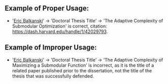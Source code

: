 ## Example of Proper Usage:
* '[Eric Balkanski](https://golden.com/wiki/Eric_Balkanski-394V48V)' → 'Doctoral Thesis Title' → 'The Adaptive Complexity of Submodular Optimization' is correct, citation: https://dash.harvard.edu/handle/1/42029793.

## Example of Improper Usage:
* '[Eric Balkanski](https://golden.com/wiki/Eric_Balkanski-394V48V)' → 'Doctoral Thesis Title' → 'The Adaptive Complexity of Maximizing a Submodular Function' is incorrect, as it is the title of a related paper published prior to the dissertation, not the title of the thesis that was successfully defended. 
